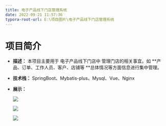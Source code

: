 ```yaml
---
title: 电子产品线下门店管理系统
date: 2022-09-21 11:57:36
typora-root-url: E:\项目图片\电子产品线下门店管理系统
---
```




# 项目简介

- **描述：** 本项目主要用于 电子产品线下门店中 管理门店的相关事宜。如 **产品、订单、工作人员、客户、店铺等 **总体情况等方面信息进行集中管理。

- **技术栈：** SpringBoot、Mybatis-plus、Mysql、Vue、Nginx

- **展示：**

  ![](/E:/项目图片/电子产品线下门店管理系统/店铺总览.png)

  ![](/E:/项目图片/电子产品线下门店管理系统/下单流程.png)

  ![](/E:/项目图片/电子产品线下门店管理系统/下单流程.png)
